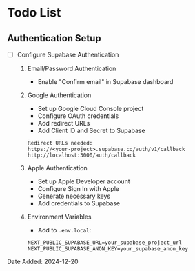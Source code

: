 # Todo List

## Authentication Setup
- [ ] Configure Supabase Authentication
  1. Email/Password Authentication
     - Enable "Confirm email" in Supabase dashboard
  
  2. Google Authentication
     - Set up Google Cloud Console project
     - Configure OAuth credentials
     - Add redirect URLs
     - Add Client ID and Secret to Supabase
     ```
     Redirect URLs needed:
     https://<your-project>.supabase.co/auth/v1/callback
     http://localhost:3000/auth/callback
     ```
  
  3. Apple Authentication
     - Set up Apple Developer account
     - Configure Sign In with Apple
     - Generate necessary keys
     - Add credentials to Supabase
  
  4. Environment Variables
     - Add to `.env.local`:
     ```
     NEXT_PUBLIC_SUPABASE_URL=your_supabase_project_url
     NEXT_PUBLIC_SUPABASE_ANON_KEY=your_supabase_anon_key
     ```

Date Added: 2024-12-20
